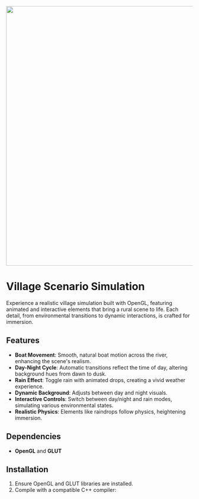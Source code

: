 <img style="margin-right: 30px " width="700" height="700" src="https://github.com/Tuhin4042/resource/blob/main/Village.jpg">

# Village Scenario Simulation

Experience a realistic village simulation built with OpenGL, featuring animated and interactive elements that bring a rural scene to life. Each detail, from environmental transitions to dynamic interactions, is crafted for immersion.

## Features

- **Boat Movement**: Smooth, natural boat motion across the river, enhancing the scene's realism.
- **Day-Night Cycle**: Automatic transitions reflect the time of day, altering background hues from dawn to dusk.
- **Rain Effect**: Toggle rain with animated drops, creating a vivid weather experience.
- **Dynamic Background**: Adjusts between day and night visuals.
- **Interactive Controls**: Switch between day/night and rain modes, simulating various environmental states.
- **Realistic Physics**: Elements like raindrops follow physics, heightening immersion.

## Dependencies

- **OpenGL** and **GLUT**

## Installation

1. Ensure OpenGL and GLUT libraries are installed.
2. Compile with a compatible C++ compiler:
